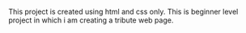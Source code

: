 This project is created using html and css only. This is beginner level project in which i am creating a tribute web page.
